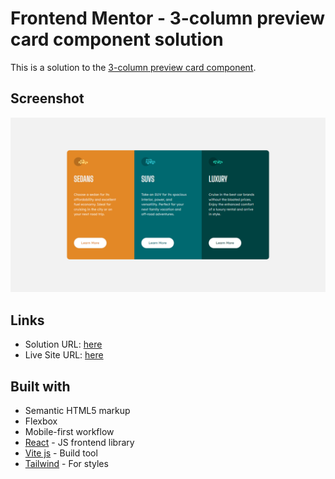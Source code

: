 # Frontend Mentor - 3-column preview card component solution

This is a solution to the [3-column preview card component](https://www.frontendmentor.io/challenges/3column-preview-card-component-pH92eAR2-).

## Screenshot

![](./screenshot.png)

## Links

- Solution URL: [here](https://www.frontendmentor.io/solutions/3columnpreviewcardcomponent-Jzc-suc25L)
- Live Site URL: [here](https://3-column-preview-card-component-peach-kappa.vercel.app/)

## Built with

- Semantic HTML5 markup
- Flexbox
- Mobile-first workflow
- [React](https://reactjs.org/) - JS frontend library
- [Vite js](https://vitejs.dev/) - Build tool
- [Tailwind](https://tailwindcss.com/) - For styles
